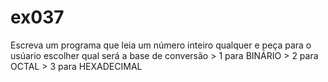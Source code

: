 # ex037
 Escreva um programa que leia um número inteiro qualquer e peça para o usúario escolher qual será a base de conversão > 1 para BINÁRIO > 2 para OCTAL > 3 para HEXADECIMAL
